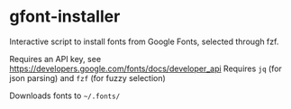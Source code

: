 # gfont-installer
Interactive script to install fonts from Google Fonts, selected through fzf.

Requires an API key, see https://developers.google.com/fonts/docs/developer_api
Requires `jq` (for json parsing) and `fzf` (for fuzzy selection)

Downloads fonts to `~/.fonts/`
